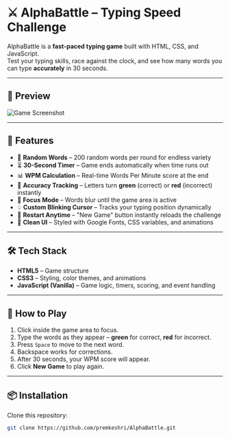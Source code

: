# ⚔️ AlphaBattle – Typing Speed Challenge

AlphaBattle is a **fast-paced typing game** built with HTML, CSS, and JavaScript.  
Test your typing skills, race against the clock, and see how many words you can type **accurately** in 30 seconds.

---


## 📸 Preview
![Game Screenshot](<img width="1917" height="915" alt="Screenshot 2025-08-12 093044" src="https://github.com/user-attachments/assets/4cd0eb85-6af3-4c5e-bdaf-b1b3d5d0110c" />
)  


---

## 🚀 Features
- 📝 **Random Words** – 200 random words per round for endless variety  
- ⏳ **30-Second Timer** – Game ends automatically when time runs out  
- 📊 **WPM Calculation** – Real-time Words Per Minute score at the end  
- 🎯 **Accuracy Tracking** – Letters turn **green** (correct) or **red** (incorrect) instantly  
- 👀 **Focus Mode** – Words blur until the game area is active  
- 💡 **Custom Blinking Cursor** – Tracks your typing position dynamically  
- 🔄 **Restart Anytime** – "New Game" button instantly reloads the challenge  
- 🎨 **Clean UI** – Styled with Google Fonts, CSS variables, and animations  

---

## 🛠️ Tech Stack
- **HTML5** – Game structure  
- **CSS3** – Styling, color themes, and animations  
- **JavaScript (Vanilla)** – Game logic, timers, scoring, and event handling  

---

## 📂 How to Play
1. Click inside the game area to focus.  
2. Type the words as they appear – **green** for correct, **red** for incorrect.  
3. Press `Space` to move to the next word.  
4. Backspace works for corrections.  
5. After 30 seconds, your WPM score will appear.  
6. Click **New Game** to play again.  

---

## 📦 Installation
Clone this repository:
```bash
git clone https://github.com/premkeshri/AlphaBattle.git

